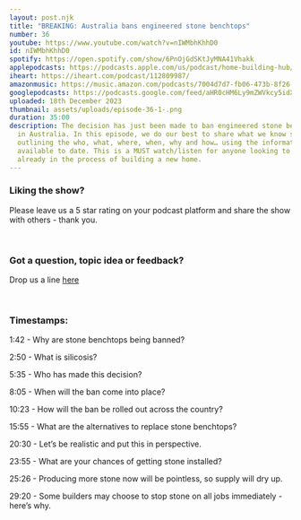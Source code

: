 ```yaml
---
layout: post.njk
title: "BREAKING: Australia bans engineered stone benchtops"
number: 36
youtube: https://www.youtube.com/watch?v=nIWMbhKhhD0
id: nIWMbhKhhD0
spotify: https://open.spotify.com/show/6PnOjGdSKtJyMNA41Vhakk
applepodcasts: https://podcasts.apple.com/us/podcast/home-building-hub/id1681936589
iheart: https://iheart.com/podcast/112809987/
amazonmusic: https://music.amazon.com/podcasts/7004d7d7-fb06-473b-8f26-8ce9992cac11
googlepodcasts: https://podcasts.google.com/feed/aHR0cHM6Ly9mZWVkcy5idXp6c3Byb3V0LmNvbS8yMTM5MTU1LnJzcw==
uploaded: 18th December 2023
thumbnail: assets/uploads/episode-36-1-.png
duration: 35:00
description: The decision has just been made to ban engineered stone benchtops
  in Australia. In this episode, we do our best to share what we know so far,
  outlining the who, what, where, when, why and how… using the information
  available to date. This is a MUST watch/listen for anyone looking to build or
  already in the process of building a new home.
---
```

### Liking the show?

Please leave us a 5 star rating on your podcast platform and share the show with others - thank you.

<br>

### Got a question, topic idea or feedback?

Drop us a line <a href="/contact" id="contact-us" target="_blank">here</a>

<br>

### Timestamps:

1:42 - Why are stone benchtops being banned? 

2:50 - What is silicosis?

5:35 - Who has made this decision?

8:05 - When will the ban come into place?

10:23 - How will the ban be rolled out across the country?

15:55 - What are the alternatives to replace stone benchtops? 

20:30 - Let’s be realistic and put this in perspective.

23:55 - What are your chances of getting stone installed?

25:26 - Producing more stone now will be pointless, so supply will dry up.

29:20 - Some builders may choose to stop stone on all jobs immediately - here’s why.